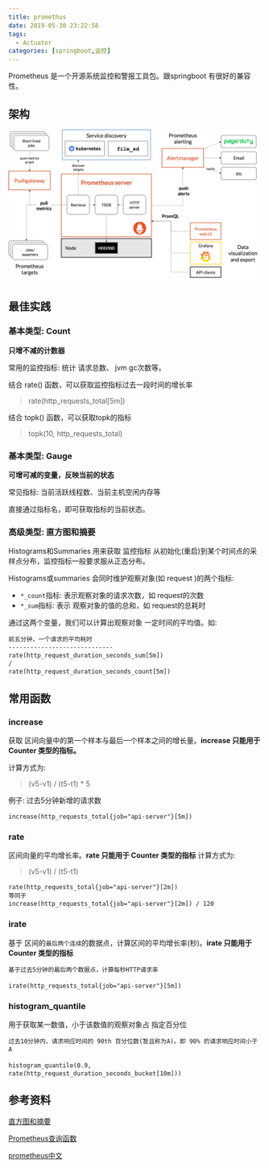 ```yaml
---
title: promethus
date: 2019-05-30 23:22:58
tags: 
  - Actuator
categories: [springboot,监控]
---
```



Prometheus 是一个开源系统监控和警报工具包。跟springboot 有很好的兼容性。

## 架构

![](promethus/fb150642.png)

## 最佳实践

### 基本类型: Count

**只增不减的计数器**

常用的监控指标: 统计 请求总数、 jvm gc次数等。

结合 rate() 函数，可以获取监控指标过去一段时间的增长率

> rate(http_requests_total[5m])

结合 topk() 函数，可以获取topk的指标

> topk(10, http_requests_total)

### 基本类型: Gauge

**可增可减的变量，反映当前的状态**

常见指标: 当前活跃线程数、当前主机空闲内存等

直接通过指标名，即可获取指标的当前状态。

### 高级类型: 直方图和摘要

Histograms和Summaries 用来获取 监控指标 从初始化(重启)到某个时间点的采样点分布，监控指标一般要求服从正态分布。

Histograms或summaries 会同时维护观察对象(如 request )的两个指标:

- `*_count`指标: 表示观察对象的请求次数，如 request的次数
- `*_sum`指标: 表示 观察对象的值的总和，如 request的总耗时

通过这两个变量，我们可以计算出观察对象 一定时间的平均值。如:

```text
前五分钟，一个请求的平均耗时
-----------------------------
rate(http_request_duration_seconds_sum[5m])
/
rate(http_request_duration_seconds_count[5m])
```

## 常用函数

### increase

获取 区间向量中的第一个样本与最后一个样本之间的增长量。**increase 只能用于 Counter 类型的指标。**

计算方式为:

> (v5-v1) / (t5-t1) * 5

例子: 过去5分钟新增的请求数

```
increase(http_requests_total{job="api-server"}[5m])
```

### rate

区间向量的平均增长率。**rate 只能用于 Counter 类型的指标**
计算方式为:

> (v5-v1) / (t5-t1)

```text
rate(http_requests_total{job="api-server"}[2m])
等同于
increase(http_requests_total{job="api-server"}[2m]) / 120
```

### irate

基于 区间的`最后两个连续`的数据点，计算区间的平均增长率(秒)。**irate 只能用于 Counter 类型的指标**

```text
基于过去5分钟的最后两个数据点，计算每秒HTTP请求率

irate(http_requests_total{job="api-server"}[5m])
```

### histogram_quantile

用于获取某一数值，小于该数值的观察对象占 指定百分位

```text
过去10分钟内，请求响应时间的 90th 百分位数(暂且称为A)。即 90% 的请求响应时间小于 A

histogram_quantile(0.9, rate(http_request_duration_seconds_bucket[10m]))
```


## 参考资料

[直方图和摘要](https://prometheus.io/docs/practices/histograms/)

[Prometheus查询函数](https://prometheus.io/docs/prometheus/latest/querying/functions/#rate)

[prometheus中文]( https://yunlzheng.gitbook.io/prometheus-book/)




